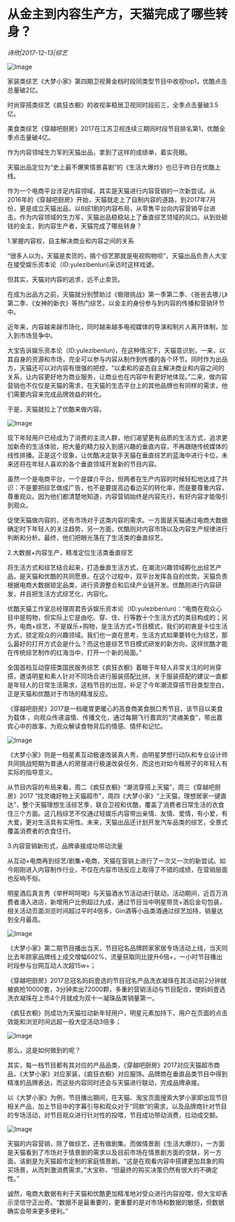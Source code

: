 # 从金主到内容生产方，天猫完成了哪些转身？

*诗欣|2017-12-13|综艺*

![Image](http://p2.pstatp.com/large/593500047d4c39c09dc1)

家装类综艺《大梦小家》第四期卫视黄金档时段同类型节目中收视top1，优酷点击总量破2亿。

时尚穿搭类综艺《疯狂衣橱》的收视率稳居卫视同时段前三，全季点击量破3.5亿。

美食类综艺《穿越吧厨房》2017在江苏卫视连续三期同时段节目排名第1，优酷全季点击量破4亿。

作为内容领域生力军的天猫出品，拿到了这样的成绩单，着实亮眼。

天猫出品定位为“史上最不爆笑情景喜剧”的《生活大爆炒》也已于昨日在优酷上线。

作为一个电商平台涉足内容领域，其实是天猫进行内容营销的一次新尝试。从2016年的《穿越吧厨房》开始，天猫就走上了自制内容的道路，到2017年7月份，更是成立天猫出品，以6综1剧的内容布局，从零售平台向内容营销平台进击。作为内容领域的生力军，天猫出品稳稳站上了垂直综艺领域的风口。从到处砸钱的金主，到内容生产者，天猫完成了哪些转身？

1.掌握内容权，自主解决商业和内容之间的关系

“很多人以为，天猫是卖货的，搞个综艺那就是电视购物呗”，天猫出品负责人大宝在接受娱乐资本论（ID:yulezibenlun)采访时这样戏谑。

但其实，天猫对内容的追求，远不止卖货。

在成为出品方之前，天猫就分别赞助过《极限挑战》第一季第二季、《爸爸去哪儿》第二季、《女神的新衣》等热门综艺，以金主的身份参与到内容的传播和营销环节中。

近年来，内容越来越市场化，同时越来越多电视媒体的导演和制片人离开体制，加入到市场竞争中。

大宝告诉娱乐资本论（ID:yulezibenlun)，在这种情况下，天猫意识到，一来，以其自身的资源和市场，完全可以参与内容从制作到传播的各个环节。同时作为出品方，天猫还可以对内容有很强的把控，“以柔和的姿态自主解决商业和内容之间的关系，让内容更好地为商业服务，让商业也在内容中有更好地体现。”二来，做内容营销也不仅仅是天猫的需求，在天猫的生态平台上的其他品牌也有同样的需求，他们需要内容来完成品牌效益的转化。

于是，天猫就拉上了优酷来做内容。

![Image](http://p2.pstatp.com/large/5938000133655785c853)

现下年轻用户已经成为了消费的主流人群，他们渴望更有品质的生活方式，追求更加新奇的生活体验，把大量的精力投入到感兴趣的垂直内容，不再跟随传统媒体的线性排播。正是这个现象，让优酷决定联手天猫在垂直综艺的蓝海中进行卡位，未来还将在年轻人喜欢的各个垂直领域开发新的节目内容。

虽然一个是电商平台，一个是媒介平台，但两者在生产内容的时候轻松地达成了共识：不是要把综艺做成广告，也不是要提高边看边买的转化率，而是要尊重内容，尊重观众。因为他们都清楚地知道，内容营销始终是内容先行，有好内容才能吸引到观众。

促使天猫做内容的，还有市场对于这类内容的需求。一方面是天猫通过电商大数据确定时下年轻人的关注趋势，另一方面，优酷则对内容市场以及内容生产规律进行判断和分析。最终，他们把眼光落在了生活类的垂直综艺。

2.大数据+内容生产，精准定位生活类垂直综艺

将生活方式和综艺结合起来，打造垂直生活方式，在潮流兴趣领域孵化出综艺产品，是天猫和优酷的共同愿景。在这个过程中，双平台发挥各自的优势。天猫负责根据电商大数据锁定品类，进行资源整合和后续产业链开发。优酷则进行内容研发，并且把生活方式综艺化，内容化。

优酷天猫工作室总经理周君告诉娱乐资本论（ID:yulezibenlun)：“电商在观众心目中是购物，但实际上它是由吃、穿、住、行等数十个生活方式的类目构成的；另外，电商+综艺，不是娱乐+购物，是生活方式+节目模式，我们的初衷是卡位生活方式，锁定观众的兴趣领域。我们也一直在思考，生活方式如果要转化为综艺，那么最好的打开方式会是什么？而这也是综艺节目模式研发的新方向，这样优酷才能在传统综艺制作的红海当中，打开一个新的局面。”

全国首档互动穿搭类国民服务综艺《疯狂衣橱》着眼于年轻人非常关注的时尚穿搭，邀请明星和素人针对不同场合进行服装搭配比拼。关于服装搭配的建议一直都是年轻人的日常生活需求，这档节目的出现，补足了今年潮流穿搭节目类型空白，正是天猫和优酷对于市场的精准反应。

《穿越吧厨房》2017是一档暖胃更暖心的高食商美食脱口秀节目，该节目以美食为载体 ，向观众传递温情、传播文化，通过每期飞行嘉宾的“灵魂美食”，带出嘉宾心中的故事，为观众解读食物背后的情感、情怀和记忆。

![Image](http://p1.pstatp.com/large/5937000176acc8519a83)

《大梦小家》则是一档星素互动极速改装真人秀，由明星梦想行动队和专业设计师共同挑战短期为普通人的房屋进行极速改装任务，而这也对如今租房子的年轻人有实际的指导意义。

从节目内容的布局来看，周二《疯狂衣橱》“潮流穿搭上天猫”，周三《穿越吧厨房》2017 “找灵魂好物上天猫超市”，周四《大梦小家》“上天猫，理想居家一键直达”，整个天猫理想生活综艺季，联合卫视和优酷，覆盖了消费者日常生活的衣食住三个方面。这几档综艺不仅通过轻娱乐内容带出亲情、友情、爱情，有小爱，有大爱，更对生活具有实用性。未来，天猫出品还计划开发汽车品类的综艺，全景式覆盖消费者的衣食住行。

3.内容营销新形式，品牌承接成功带动流量

从互动+电商再到综艺/剧集+电商，天猫在营销上进行了一次又一次的新尝试。如今刚刚进入内容制作行业，不仅在内容市场反应上取得了不错的成绩，在营销层面也反响不俗。

明星酒后真言秀《举杯呵呵喝》与天猫酒水节活动进行联动，活动期间，近百万消费者涌入进店，新增用户比例超过九成，通过节目当中明星带货+酒后金句包装，相关活动页面浏览时间超过平时4倍多，Gin酒等小品类酒通过综艺加持，销量达到全月最高。

![Image](http://p2.pstatp.com/large/593600017b81cfa49fd9)

《大梦小家》第二期节目播出当天，节目冠名品牌顾家家居专场活动上线，当天同比去年顾家品牌线上成交增幅602%，流量获取同比提升6倍+，一小时节目播出时段参与台网互动人次超15w+；

《穿越吧厨房》2017总冠名妈妈壹选的节目冠名产品洗衣凝珠在其活动前2分钟就被疯抢10000套，3分钟卖出72000颗，多重的营销活动与节目配合，使妈妈壹选洗衣凝珠在上市4个月就成为双十一凝珠品类销量第一。

《疯狂衣橱》则成功为天猫拉动新年轻用户，明星元素加持下，用户在页面的点击效能和浏览时间远超一般大促活动3倍多；

![Image](http://p1.pstatp.com/large/59340004dea021463645)

那么，这是如何做到的呢？

其实，每一档节目都有其对应的产品品类，《穿越吧厨房》2017对应天猫超市商品，《大梦小家》对应家装，《疯狂衣橱》对应服饰。品牌商在垂直品类节目中得到精准的品牌表达，而这些内容同时还会与天猫进行联动，完成品牌承接。

以《大梦小家》为例，节目播出期间，在天猫、淘宝页面搜索大梦小家即出现节目相关产品，加上节目中的字幕引导和观众对于“同款”的需求，以及品牌商针对节目的专场活动，对节目观众进行针对性的投喂，节目成功带动消费，拉动成交额。

![Image](http://p2.pstatp.com/large/5938000133673246ac31)

天猫的内容营销，除了做综艺，还有做剧集。而做情景剧《生活大爆炒》，一方面是天猫看到了市场对于情景剧的需求以及目前市场在情景剧方面的空缺，另一方面，该剧是为天猫超市定制的家庭情景剧。“这是在观看内容中搭建更加具象的购买场景，从而刺激消费需求。”大宝称，“但最终的购买决策仍然有很大的不确定性。”

诚然，电商大数据有利于天猫和优酷更加精准地对受众进行内容投喂，但大宝却表示坚信守正出奇。“数据不是最重要的，更重要的是对市场和数据的敏感，但数据确实会带来更多便利。”

